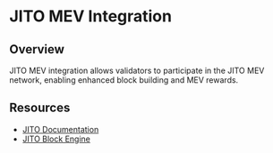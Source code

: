 # JITO MEV Integration

## Overview
JITO MEV integration allows validators to participate in the JITO MEV network, enabling enhanced block building and MEV rewards.

## Resources
- [JITO Documentation](https://jito-labs.gitbook.io/mev/validators/getting-started)
- [JITO Block Engine](https://jito-labs.gitbook.io/mev/validators/block-engine) 